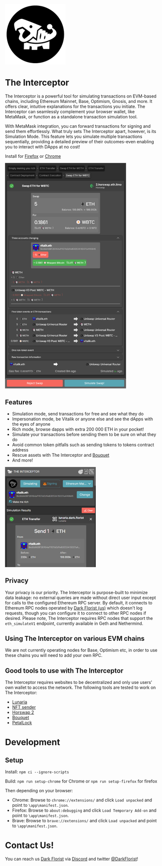 <img src = "app/img/LOGOA_400x400.png" alt = "The cutest dino" style = "width: 200px;"/>

# The Interceptor
The Interceptor is a powerful tool for simulating transactions on EVM-based chains, including Ethereum Mainnet, Base, Optimism, Gnosis, and more. It offers clear, intuitive explanations for the transactions you initiate. The Interceptor can seamlessly complement your browser wallet, like MetaMask, or function as a standalone transaction simulation tool.

With MetaMask integration, you can forward transactions for signing and send them effortlessly. What truly sets The Interceptor apart, however, is its Simulation Mode. This feature lets you simulate multiple transactions sequentially, providing a detailed preview of their outcomes-even enabling you to interact with DApps at no cost!

Install for [Firefox](https://github.com/DarkFlorist/TheInterceptor/releases/download/v0.0.98/TheInterceptor-firefox-v0.0.98.xpi) or [Chrome](https://www.dark.florist/google-chrome-install)

<img src = "transaction_outcome.png" alt = "The cutest dino" style = "width: 400px;"/>

## Features
- Simulation mode, send transactions for free and see what they do
- Impersonation mode, be Vitalik or anyone else and see the dApps with the eyes of anyone
- Rich mode, browse dapps with extra 200 000 ETH in your pocket!
- Simulate your transactions before sending them to be sure on what they do
- Avoid common token pitfalls such as sending tokens to tokens contract address
- Rescue assets with The Interceptor and [Bouquet](https://bouquet.dark.florist/)
- And more!

<img src = "popup_view.png" alt = "The cutest dino" style = "width: 300px;"/>

## Privacy
Your privacy is our priority. The Interceptor is purpose-built to minimize data leakage: no external queries are made without direct user input except for calls to the configured Ethereum RPC server. By default, it connects to Ethereum RPC nodes operated by [Dark Florist (us)](https://www.dark.florist/) which doesn't log requests, though you can configure it to connect to other RPC nodes if desired. Please note, The Interceptor requires RPC nodes that support the `eth_simulateV1` endpoint, currently available in Geth and Nethermind.

## Using The Interceptor on various EVM chains
We are not currently operating nodes for Base, Optimism etc, in order to use these chains you will need to add your own RPC.

## Good tools to use with The Interceptor
The Interceptor requires websites to be decentralized and only use users' own wallet to access the network. The following tools are tested to work on The Interceptor:
- [Lunaria](https://lunaria.dark.florist/)
- [NFT sender](https://nftsender.dark.florist/)
- [Horswap 2](https://2.horswap.eth.limo/)
- [Bouquet](https://bouquet.dark.florist/)
- [PetalLock](https://petal-lock.dark.florist/)

# Development

## Setup

Install:
`npm ci --ignore-scripts`

Build:
`npm run setup-chrome` for Chrome or `npm run setup-firefox` for firefox

Then depending on your browser:
- Chrome: Browse to `chrome://extensions/` and click `Load unpacked` and point to `\app\manifest.json`.
- Firefox: Browse to `about:debugging` and click `Load Temporary Add-on` and point to `\app\manifest.json`.
- Brave: Browse to `brave://extensions/` and click `Load unpacked` and point to `\app\manifest.json`.

# Contact Us!
You can reach us [Dark Florist](https://www.dark.florist/) via [Discord](https://discord.gg/b66SwRZAbu) and twitter [@DarkFlorist](https://twitter.com/DarkFlorist)!
